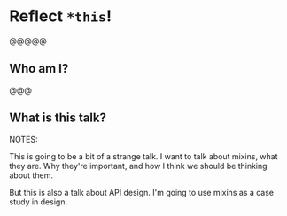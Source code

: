 # Reflect `*this`!

@@@@@

## Who am I?

@@@

## What is this talk?

NOTES:

This is going to be a bit of a strange talk. I want to talk about mixins, what
they are. Why they're important, and how I think we should be thinking about
them.

But this is also a talk about API design. I'm going to use mixins as a case
study in design.


